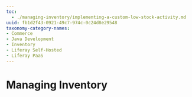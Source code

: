 ```yaml
---
toc:
  - ./managing-inventory/implementing-a-custom-low-stock-activity.md
uuid: fb1d2f43-0921-49c7-974c-0c24d8e29548
taxonomy-category-names:
- Commerce
- Java Development
- Inventory
- Liferay Self-Hosted
- Liferay PaaS
---
```

# Managing Inventory
